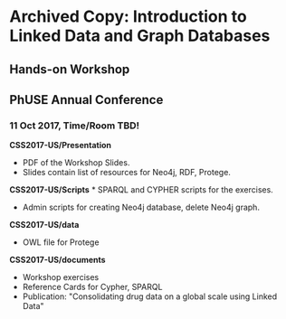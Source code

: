 # Archived Copy: Introduction to Linked Data and Graph Databases
## Hands-on Workshop
## PhUSE Annual Conference
### 11 Oct 2017, Time/Room TBD!

__CSS2017-US/Presentation__
  * PDF of the Workshop Slides.
  * Slides contain list of resources for Neo4j, RDF, Protege.	

__CSS2017-US/Scripts__
	* SPARQL and CYPHER scripts for the exercises.
  * Admin scripts for creating Neo4j database, delete Neo4j graph.

__CSS2017-US/data__ 
  * OWL file for Protege
	
__CSS2017-US/documents__
  * Workshop exercises
  * Reference Cards for Cypher, SPARQL
  * Publication: "Consolidating drug data on a global scale using Linked Data"
